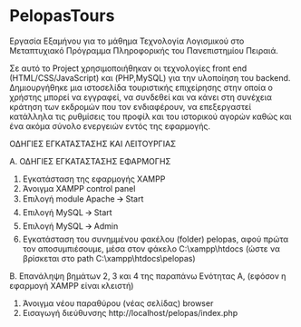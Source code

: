 # PelopasTours

Εργασία Εξαμήνου για το μάθημα Τεχνολογία Λογισμικού στο Μεταπτυχιακό Πρόγραμμα Πληροφορικής του Πανεπιστημίου Πειραιά.

Σε αυτό το Project χρησιμοποιήθηκαν οι τεχνολογίες front end (HTML/CSS/JavaScript) και (PHP,MySQL) για την υλοποίηση του backend.
Δημιουργήθηκε μια ιστοσελίδα τουριστικής επιχείρησης στην οποία ο χρήστης μπορεί να εγγραφεί, να συνδεθεί και να κάνει στη συνέχεια κράτηση των εκδρομών που τον ενδιαφέρουν, να επεξεργαστεί κατάλληλα τις ρυθμίσεις του προφίλ και του ιστορικού αγορών καθώς και ένα ακόμα σύνολο ενεργειών εντός της εφαρμογής.

ΟΔΗΓΙΕΣ ΕΓΚΑΤΑΣΤΑΣΗΣ ΚΑΙ ΛΕΙΤΟΥΡΓΙΑΣ

Α. ΟΔΗΓΙΕΣ ΕΓΚΑΤΑΣΤΑΣΗΣ ΕΦΑΡΜΟΓΗΣ
1. Εγκατάσταση της εφαρμογής XAMPP
2. Άνοιγμα ΧΑΜPP control panel
3. Επιλογή module Apache 🡪 Start
4. Eπιλογή ΜySQL 🡪 Start
5. Επιλογή ΜySQL 🡪 Admin
6. Εγκατάσταση του συνημμένου φακέλου (folder) pelopas, αφού πρώτα τον αποσυμπιέσουμε, μέσα στον φάκελο C:\xampp\htdocs
(ώστε να βρίσκεται στο path C:\xampp\htdocs\pelopas)

B. Επανάληψη βημάτων 2, 3 και 4 της παραπάνω Ενότητας Α, (εφόσον η εφαρμογή XAMPP είναι
κλειστή)
1. Άνοιγμα νέου παραθύρου (νέας σελίδας) browser
2. Εισαγωγή διεύθυνσης http://localhost/pelopas/index.php
